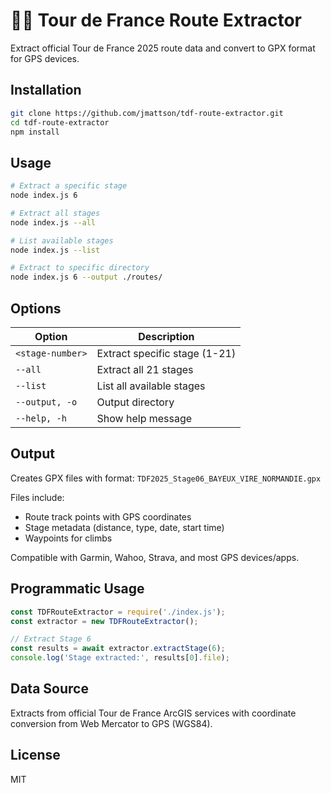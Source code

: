# 🚴‍♂️ Tour de France Route Extractor

Extract official Tour de France 2025 route data and convert to GPX format for GPS devices.

## Installation

```bash
git clone https://github.com/jmattson/tdf-route-extractor.git
cd tdf-route-extractor
npm install
```

## Usage

```bash
# Extract a specific stage
node index.js 6

# Extract all stages
node index.js --all

# List available stages
node index.js --list

# Extract to specific directory
node index.js 6 --output ./routes/
```

## Options

| Option | Description |
|--------|-------------|
| `<stage-number>` | Extract specific stage (1-21) |
| `--all` | Extract all 21 stages |
| `--list` | List all available stages |
| `--output, -o` | Output directory |
| `--help, -h` | Show help message |

## Output

Creates GPX files with format: `TDF2025_Stage06_BAYEUX_VIRE_NORMANDIE.gpx`

Files include:
- Route track points with GPS coordinates
- Stage metadata (distance, type, date, start time)
- Waypoints for climbs

Compatible with Garmin, Wahoo, Strava, and most GPS devices/apps.

## Programmatic Usage

```javascript
const TDFRouteExtractor = require('./index.js');
const extractor = new TDFRouteExtractor();

// Extract Stage 6
const results = await extractor.extractStage(6);
console.log('Stage extracted:', results[0].file);
```

## Data Source

Extracts from official Tour de France ArcGIS services with coordinate conversion from Web Mercator to GPS (WGS84).

## License

MIT
